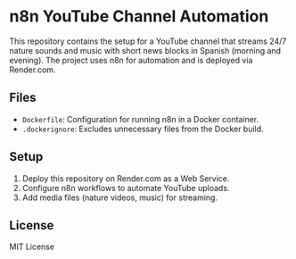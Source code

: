 # n8n YouTube Channel Automation

This repository contains the setup for a YouTube channel that streams 24/7 nature sounds and music with short news blocks in Spanish (morning and evening). The project uses n8n for automation and is deployed via Render.com.

## Files
- `Dockerfile`: Configuration for running n8n in a Docker container.
- `.dockerignore`: Excludes unnecessary files from the Docker build.

## Setup
1. Deploy this repository on Render.com as a Web Service.
2. Configure n8n workflows to automate YouTube uploads.
3. Add media files (nature videos, music) for streaming.

## License
MIT License
